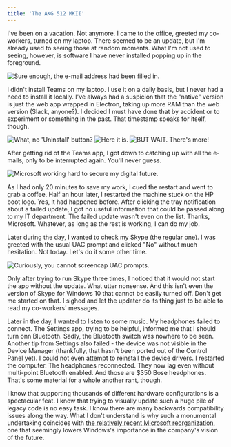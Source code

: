 ```yaml
---
title: 'The AKG 512 MKII'
---
```


I've been on a vacation. Not anymore. I came to the office, greeted my co-workers, turned on my laptop. There seemed to be an update, but I'm already used to seeing those at random moments. What I'm not used to seeing, however, is software I have never installed popping up in the foreground.

![Sure enough, the e-mail address had been filled in.](/assetss/2019-10-01-why-microsoft/1.png)

I didn't install Teams on my laptop. I use it on a daily basis, but I never had a need to install it locally. I've always had a suspicion that the "native" version is just the web app wrapped in Electron, taking up more RAM than the web version (Slack, anyone?). I decided I must have done that by accident or to experiment or something in the past. That timestamp speaks for itself, though.

![What, no 'Uninstall' button?](/assetss/2019-10-01-why-microsoft/2.png)
![Here it is.](/assetss/2019-10-01-why-microsoft/3.png)
![BUT WAIT. There's more!](/assetss/2019-10-01-why-microsoft/4.png)

After getting rid of the Teams app, I got down to catching up with all the e-mails, only to be interrupted again. You'll never guess.

![Microsoft working hard to secure my digital future.](/assetss/2019-10-01-why-microsoft/5.png)

As I had only 20 minutes to save my work, I cued the restart and went to grab a coffee. Half an hour later, I restarted the machine stuck on the HP boot logo. Yes, it had happened before. After clicking the tray notification about a failed update, I got no useful information that could be passed along to my IT department. The failed update wasn't even on the list. Thanks, Microsoft. Whatever, as long as the rest is working, I can do my job.

Later during the day, I wanted to check my Skype (the regular one). I was greeted with the usual UAC prompt and clicked "No" without much hesitation. Not today. Let's do it some other time.

![Curiously, you cannot screencap UAC prompts.](/assetss/2019-10-01-why-microsoft/5.png)

Only after trying to run Skype three times, I noticed that it would not start the app without the update. What utter nonsense. And this isn't even the version of Skype for Windows 10 that cannot be easily turned off. Don't get me started on that. I sighed and let the updater do its thing just to be able to read my co-workers' messages.

Later in the day, I wanted to listen to some music. My headphones failed to connect. The Settings app, trying to be helpful, informed me that I should turn onn Bluetooth. Sadly, the Bluetooth switch was nowhere to be seen. Another tip from Settings also failed - the device was not visible in the Device Manager (thankfully, that hasn't been ported out of the Control Panel yet). I could not even attempt to reinstall the device drivers. I restarted the computer. The headphones reconnected. They now lag even without multi-point Bluetooth enabled. And those are $350 Bose headphones. That's some material for a whole another rant, though.

I know that supporting thousands of different hardware configurations is a spectacular feat. I know that trying to visually update such a huge pile of legacy code is no easy task. I know there are many backwards compatibility issues along the way. What I don't understand is why such a monumental undertaking coincides with [the relatively recent Microsoft reorganization](https://arstechnica.com/gadgets/2018/03/windows-leader-terry-myerson-out-as-microsoft-reorganizes-windows-division/), one that seemingly lowers Windows's importance in the company's vision of the future.